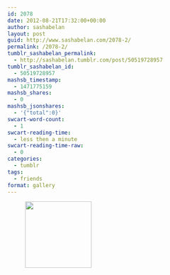 ```yaml
---
id: 2078
date: 2012-08-21T17:32:00+00:00
author: sashabelan
layout: post
guid: http://www.sashabelan.com/2078-2/
permalink: /2078-2/
tumblr_sashabelan_permalink:
  - http://sashabelan.tumblr.com/post/50519728957
tumblr_sashabelan_id:
  - 50519728957
mashsb_timestamp:
  - 1471775159
mashsb_shares:
  - 0
mashsb_jsonshares:
  - '{"total":0}'
swcart-word-count:
  - 1
swcart-reading-time:
  - less then a minute
swcart-reading-time-raw:
  - 0
categories:
  - tumblr
tags:
  - friends
format: gallery
---
```

<div id='gallery-211' class='gallery galleryid-2078 gallery-columns-3 gallery-size-thumbnail'>
  <figure class='gallery-item'> 
  
  <div class='gallery-icon landscape'>
    <a href='http://www.sashabelan.ru/2078-2/attachment/2079/'><img width="150" height="150" src="http://www.sashabelan.ru/wp-content/uploads/2012/08/tumblr_mmuykkSLEG1qarj97o1_1280-150x150.png" class="attachment-thumbnail size-thumbnail" alt="" /></a>
  </div></figure>
</div>
